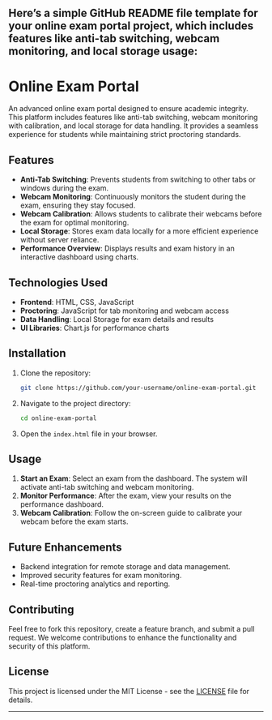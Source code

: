 Here’s a simple GitHub README file template for your online exam portal project, which includes features like anti-tab switching, webcam monitoring, and local storage usage:
---

# Online Exam Portal

An advanced online exam portal designed to ensure academic integrity. This platform includes features like anti-tab switching, webcam monitoring with calibration, and local storage for data handling. It provides a seamless experience for students while maintaining strict proctoring standards.

## Features

- **Anti-Tab Switching**: Prevents students from switching to other tabs or windows during the exam.
- **Webcam Monitoring**: Continuously monitors the student during the exam, ensuring they stay focused.
- **Webcam Calibration**: Allows students to calibrate their webcams before the exam for optimal monitoring.
- **Local Storage**: Stores exam data locally for a more efficient experience without server reliance.
- **Performance Overview**: Displays results and exam history in an interactive dashboard using charts.

## Technologies Used

- **Frontend**: HTML, CSS, JavaScript
- **Proctoring**: JavaScript for tab monitoring and webcam access
- **Data Handling**: Local Storage for exam details and results
- **UI Libraries**: Chart.js for performance charts

## Installation

1. Clone the repository:

   ```bash
   git clone https://github.com/your-username/online-exam-portal.git
   ```

2. Navigate to the project directory:

   ```bash
   cd online-exam-portal
   ```

3. Open the `index.html` file in your browser.

## Usage

1. **Start an Exam**: Select an exam from the dashboard. The system will activate anti-tab switching and webcam monitoring.
2. **Monitor Performance**: After the exam, view your results on the performance dashboard.
3. **Webcam Calibration**: Follow the on-screen guide to calibrate your webcam before the exam starts.

## Future Enhancements

- Backend integration for remote storage and data management.
- Improved security features for exam monitoring.
- Real-time proctoring analytics and reporting.

## Contributing

Feel free to fork this repository, create a feature branch, and submit a pull request. We welcome contributions to enhance the functionality and security of this platform.

## License

This project is licensed under the MIT License - see the [LICENSE](LICENSE) file for details.

---

